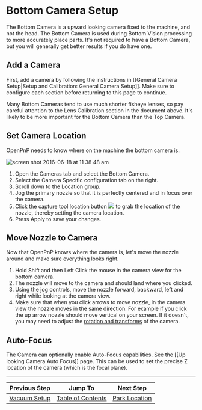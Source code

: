 # Bottom Camera Setup
The Bottom Camera is a upward looking camera fixed to the machine, and not the head. The Bottom Camera is used during Bottom Vision processing to more accurately place parts. It's not required to have a Bottom Camera, but you will generally get better results if you do have one.

## Add a Camera
First, add a camera by following the instructions in [[General Camera Setup|Setup and Calibration: General Camera Setup]]. Make sure to configure each section before returning to this page to continue.

Many Bottom Cameras tend to use much shorter fisheye lenses, so pay careful attention to the Lens Calibration section in the document above. It's likely to be more important for the Bottom Camera than the Top Camera.

## Set Camera Location
OpenPnP needs to know where on the machine the bottom camera is.

![screen shot 2016-06-18 at 11 38 48 am](https://cloud.githubusercontent.com/assets/1182323/16172994/3fd9c286-3549-11e6-9939-1ee0057c0911.png)

1. Open the Cameras tab and select the Bottom Camera.
2. Select the Camera Specific configuration tab on the right.
3. Scroll down to the Location group.
4. Jog the primary nozzle so that it is perfectly centered and in focus over the camera.
5. Click the capture tool location button ![](https://rawgit.com/openpnp/openpnp/develop/src/main/resources/icons/capture-nozzle.svg) to grab the location of the nozzle, thereby setting the camera location.
6. Press Apply to save your changes.

## Move Nozzle to Camera
Now that OpenPnP knows where the camera is, let's move the nozzle around and make sure everything looks right.

1. Hold Shift and then Left Click the mouse in the camera view for the bottom camera.
2. The nozzle will move to the camera and should land where you clicked.
3. Using the jog controls, move the nozzle forward, backward, left and right while looking at the camera view.
4. Make sure that when you click arrows to move nozzle, in the camera view the nozzle moves in the same direction. For example if you click the up arrow nozzle should move vertical on your screen.  If it doesn't, you may need to adjust the [rotation and transforms](https://github.com/openpnp/openpnp/wiki/Setup-and-Calibration_General-Camera-Setup#set-rotation-and-transforms) of the camera.

## Auto-Focus

The Camera can optionally enable Auto-Focus capabilities. See the [[Up looking Camera Auto Focus]] page. This can be used to set the precise Z location of the camera (which is the focal plane).

***

| Previous Step                 | Jump To                 | Next Step                                   |
| ----------------------------- | ----------------------- | ------------------------------------------- |
| [Vacuum Setup](https://github.com/openpnp/openpnp/wiki/Setup-and-Calibration%3A-Vacuum-Setup) | [Table of Contents](https://github.com/openpnp/openpnp/wiki/Setup-and-Calibration) | [Park Location](https://github.com/openpnp/openpnp/wiki/Setup-and-Calibration%3A-Park-Location) |
